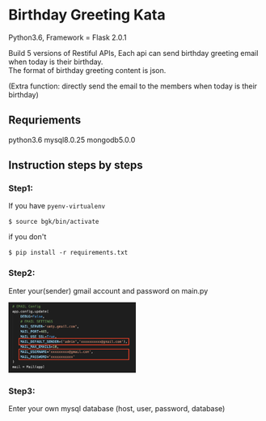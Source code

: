 # Birthday Greeting Kata
Python3.6, Framework = Flask 2.0.1

Build 5 versions of Restiful APIs, Each api can send birthday greeting email when today is their birthday.  
The format of birthday greeting content is json.  

(Extra function: directly send the email to the members when today is their birthday)

## Requriements
python3.6
mysql8.0.25
mongodb5.0.0
  
  
## Instruction steps by steps

### Step1: 
If you have `pyenv-virtualenv` 
```
$ source bgk/bin/activate
```
if you don't
```
$ pip install -r requirements.txt
```

### Step2:
Enter your(sender) gmail account and password on main.py  
  
<img src="gmail_config.png" alt="gmail_config" width="50%"/>

### Step3:
Enter your own mysql database (host, user, password, database)  




